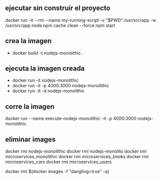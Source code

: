 ## ejecutar sin construir el proyecto

docker run -it --rm --name my-running-script -v "$PWD":/usr/src/app -w /usr/src/app node npm cache clean --force npm start

## crea la imagen
- docker build -t nodejs-monolithic .

## ejecuta la imagen creada
- docker run -it nodejs-monolithic
- docker run -it -p 4000:3000 nodejs-monolithic
- docker run -it -d nodejs-monolithic

## corre la imagen
docker run --name execute-nodejs-monolithic -it -p 4000:3000 nodejs-monolithic


## eliminar images

docker rmi nodejs-monolithic
docker rmi nodejs-monolito 
docker rmi microservices_monolithic
docker rmi microservices_books
docker rmi microservices_cars
docker rmi microservices_users


docker rmi $(docker images -f "dangling=true" -q)


